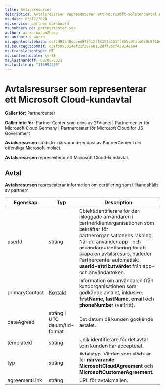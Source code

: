 ```yaml
---
title: Avtalsresurser
description: Avtalsresursen representerar ett Microsoft-molnkundavtal med information om certifiering som tillhandahålls av partnern.
ms.date: 02/12/2020
ms.service: partner-dashboard
ms.subservice: partnercenter-sdk
author: aarzh-AaronZhang
ms.author: v-aarzh
ms.openlocfilehash: dc67d93a40cdced977412ff8151a661f6655c0fa1d079c8f1bc468f0f8b1eea2
ms.sourcegitcommit: 63ef5995314ef22f29768132dff2acf45914ea84
ms.translationtype: MT
ms.contentlocale: sv-SE
ms.lasthandoff: 08/06/2021
ms.locfileid: "115992490"
---
```

# <a name="agreement-resources-representing-a-microsoft-cloud-customer-agreement"></a>Avtalsresurser som representerar ett Microsoft Cloud-kundavtal

**Gäller för:** Partnercenter

**Gäller inte för**: Partner Center som drivs av 21Vianet | Partnercenter för Microsoft Cloud Germany | Partnercenter för Microsoft Cloud for US Government

**Avtalsresursen** stöds för närvarande endast av PartnerCenter i det offentliga Microsoft-molnet.

**Avtalsresursen** representerar ett Microsoft Cloud-kundavtal.

## <a name="agreement"></a>Avtal

**Avtalsresursen** representerar information om certifiering som tillhandahålls av partnern.

| Egenskap       | Typ   | Description                                                                                               |
|----------------|--------|-----------------------------------------------------------------------------------------------------------|
| userId         | sträng                         | Objektidentifierare för den inloggade användaren i partnerklientorganisationen som bekräftar för partnerorganisationens räkning. När du använder app- och användarautentisering för att skapa en avtalsresurs, härleder Partnercenter automatiskt **userId-attributvärdet** från app- och användartoken.                                                                             |
| primaryContact | [Kontakt](./utility-resources.md#contact) | Information om användaren från kundorganisationen som godkände avtalet, inklusive:  **firstName,** **lastName,** **email** och **phoneNumber** (valfritt). |
| dateAgreed     | sträng i UTC-datum/tid-format | Det datum då kunden godkände avtalet.                                 |
| templateId     |sträng                          | Unik identifierare för det avtal som kunden har accepterat. |
| typ           |sträng                          | Avtalstyp. Värden som stöds är för **närvarande MicrosoftCloudAgreement** och **MicrosoftCustomerAgreement.**|
| agreementLink  | sträng                         | URL för avtalsmallen.                                                    |
